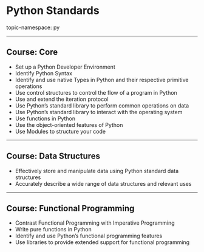 # Python Standards

topic-namespace: py

---
## Course: Core

- Set up a Python Developer Environment
- Identify Python Syntax
- Identify and use native Types in Python and their respective primitive operations
- Use control structures to control the flow of a program in Python
- Use and extend the iteration protocol
- Use Python’s standard library to perform common operations on data
- Use Python’s standard library to interact with the operating system
- Use functions in Python
- Use the object-oriented features of Python
- Use Modules to structure your code


---
## Course: Data Structures


- Effectively store and manipulate data using Python standard data structures
- Accurately describe a wide range of data structures and relevant uses


---
## Course: Functional Programming


- Contrast Functional Programming with Imperative Programming
- Write pure functions in Python
- Identify and use Python’s functional programming features
- Use libraries to provide extended support for functional programming
